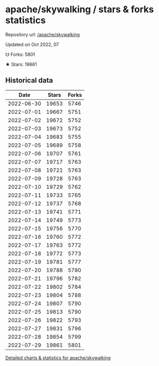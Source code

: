 # apache/skywalking / stars & forks statistics

Repository url: [/apache/skywalking](https://github.com/apache/skywalking)

Updated on Oct 2022, 07

☋ Forks: 5801

★ Stars: 19861

## Historical data
| Date | Stars | Forks |
|------|-------|-------|
| 2022-06-30 | 19653 | 5746 | 
| 2022-07-01 | 19667 | 5751 | 
| 2022-07-02 | 19672 | 5752 | 
| 2022-07-03 | 19673 | 5752 | 
| 2022-07-04 | 19683 | 5755 | 
| 2022-07-05 | 19689 | 5758 | 
| 2022-07-06 | 19707 | 5761 | 
| 2022-07-07 | 19717 | 5763 | 
| 2022-07-08 | 19721 | 5763 | 
| 2022-07-09 | 19728 | 5763 | 
| 2022-07-10 | 19729 | 5762 | 
| 2022-07-11 | 19733 | 5765 | 
| 2022-07-12 | 19737 | 5768 | 
| 2022-07-13 | 19741 | 5771 | 
| 2022-07-14 | 19749 | 5773 | 
| 2022-07-15 | 19756 | 5770 | 
| 2022-07-16 | 19760 | 5772 | 
| 2022-07-17 | 19763 | 5772 | 
| 2022-07-18 | 19772 | 5773 | 
| 2022-07-19 | 19781 | 5777 | 
| 2022-07-20 | 19788 | 5780 | 
| 2022-07-21 | 19796 | 5782 | 
| 2022-07-22 | 19802 | 5784 | 
| 2022-07-23 | 19804 | 5788 | 
| 2022-07-24 | 19807 | 5790 | 
| 2022-07-25 | 19813 | 5790 | 
| 2022-07-26 | 19822 | 5793 | 
| 2022-07-27 | 19831 | 5796 | 
| 2022-07-28 | 19854 | 5799 | 
| 2022-07-29 | 19861 | 5801 | 


[Detailed charts & statistics for apache/skywalking](https://reviewgithub.com/rep/apache/skywalking)
